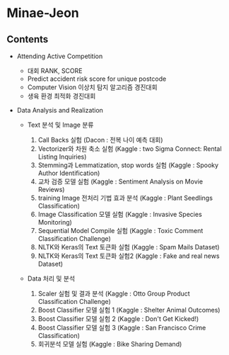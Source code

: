 # Minae-Jeon


## Contents

- Attending Active Competition


  - 대회 RANK, SCORE
  - Predict accident risk score for unique postcode
  - Computer Vision 이상치 탐지 알고리즘 경진대회
  - 생육 환경 최적화 경진대회
  
  
- Data Analysis and Realization


  - Text 분석 및 Image 분류
  
    1. Call Backs 실험 (Dacon : 전복 나이 예측 대회)
    2. Vectorizer와 차원 축소 실험 (Kaggle : two Sigma Connect: Rental Listing Inquiries)
    3. Stemming과 Lemmatization, stop words 실험 (Kaggle : Spooky Author Identification)
    4. 교차 검증 모델 실험 (Kaggle : Sentiment Analysis on Movie Reviews)
    5. training Image 전처리 기법 효과 분석 (Kaggle : Plant Seedlings Classification)
    6. Image Classification 모델 실험 (Kaggle : Invasive Species Monitoring)
    7. Sequential Model Compile 실험 (Kaggle : Toxic Comment Classification Challenge)
    8. NLTK와 Keras의 Text 토큰화 실험 (Kaggle : Spam Mails Dataset)
    9. NLTK와 Keras의 Text 토큰화 실험2 (Kaggle : Fake and real news Dataset)
  
  - Data 처리 및 분석
  
    1. Scaler 실험 및 결과 분석 (Kaggle : Otto Group Product Classification Challenge)
    2. Boost Classifier 모델 실험 1 (Kaggle : Shelter Animal Outcomes)
    3. Boost Classifier 모델 실험 2 (Kaggle : Don't Get Kicked!)
    4. Boost Classifier 모델 실험 3 (Kaggle : San Francisco Crime Classification)
    5. 회귀분석 모델 실험 (Kaggle : Bike Sharing Demand)
